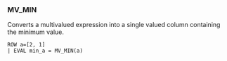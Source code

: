 <!--
This is generated by ESQL's AbstractFunctionTestCase. Do no edit it. See ../README.md for how to regenerate it.
-->

### MV_MIN
Converts a multivalued expression into a single valued column containing the minimum value.

```
ROW a=[2, 1]
| EVAL min_a = MV_MIN(a)
```
